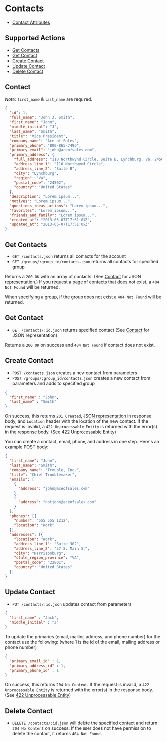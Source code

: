 # Contacts

* [Contact Attributes](#contact)

## Supported Actions

* [Get Contacts](#get-contacts)
* [Get Contact](#get-contact)
* [Create Contact](#create-contact)
* [Update Contact](#update-contact)
* [Delete Contact](#delete-contact)

## Contact

*Note:* ```first_name``` & ```last_name``` are required.

```json
{
  "id": 1,
  "full_name": "John J. Smith",
  "first_name": "John",
  "middle_initial": "J",
  "last_name": "Smith",
  "title": "Vice President",
  "company_name": "Ace of Sales",
  "primary_phone": "800-865-7496",
  "primary_email": "john@aceofsales.com",
  "primary_address": {
    "full_address": "110 Northwynd Circle, Suite B, Lynchburg, Va, 24502, United States",
    "address_line_1": "110 Northwynd Circle",
    "address_line_2": "Suite B",
    "city": "Lynchburg",
    "region": "Va",
    "postal_code": "24502",
    "country": "United States"
  },
  "description": "Lorem ipsum...",
  "motives": "Lorem ipsum...",
  "questions_ideas_actions": "Lorem ipsum...",
  "favorites": "Lorem ipsum...",
  "friends_and_family": "Lorem ipsum...",
  "created_at": "2013-05-07T17:51:05Z",
  "updated_at": "2013-05-07T17:51:05Z"
}
```

## Get Contacts

* ```GET /contacts.json``` returns all contacts for the account
* ```GET /groups/:group_id/contacts.json``` returns all contacts for specified group

Returns a ```200 OK``` with an array of contacts. (See [Contact](#contact) for JSON representation.) If you request a page of contacts that does not exist, a ```404 Not Found``` will be returned.

When specifying a group, if the group does not exist a ```404 Not Found``` will be returned.

## Get Contact

* ```GET /contacts/:id.json``` returns specified contact (See [Contact](#contact) for JSON representation)

Returns a ```200 OK``` on success and ```404 Not Found``` if contact does not exist.

## Create Contact

* ```POST /contacts.json``` creates a new contact from parameters
* ```POST /groups/:group_id/contacts.json``` creates a new contact from parameters and adds to specified group

```json
{
  "first_name" : "John",
  "last_name" : "Smith"
}
```

On success, this returns ```201 Created```, [JSON representation](#contact) in response body, and ```Location``` header with the location of the new contact. If the request is invalid, a ```422 Unprocessable Entity``` is returned with the error(s) in the response body. (See [422 Unprocessable Entity](https://github.com/aceofsales/api-docs/blob/master/422.md))

You can create a contact, email, phone, and address in one step.  Here's an example POST body:

```json
{
  "first_name": "John",
  "last_name": "Smith",
  "company_name": "Trouble, Inc.",
  "title": "Chief Troublemaker",
  "emails": [
    {
      "address": "john@aceofsales.com"
    },
    {
      "address": "notjohn@aceofsales.com"
    }
  ],
  "phones": [{
    "number": "555 555 1212",
    "location": "Work"
  }],
  "addresses": [{
    "location": "Work",
    "address_line_1": "Suite 302",
    "address_line_2": "57 S. Main St",
    "city": "Harrisonburg",
    "state_region_province": "VA",
    "postal_code": "22801",
    "country": "United States"
  }]
}
```

## Update Contact

* ```PUT /contacts/:id.json``` updates contact from parameters

```json
{
  "first_name" : "Jack",
  "middle_initial" : "J"
}
```

To update the primaries (email, mailing address, and phone number) for the contact use the following: (where 1 is the id of the email, mailing address or phone number)

```json
{
  "primary_email_id" : 1,
  "primary_address_id" : 1,
  "primary_phone_id" : 1
}
```

On success, this returns ```204 No Content```. If the request is invalid, a ```422 Unprocessable Entity``` is returned with the error(s) in the response body. (See [422 Unprocessable Entity](https://github.com/aceofsales/api-docs/blob/master/422.md))

## Delete Contact

* ```DELETE /contacts/:id.json``` will delete the specified contact and return ```204 No Content``` on success. If the user does not have permission to delete the contact, it returns ```404 Not Found```.
